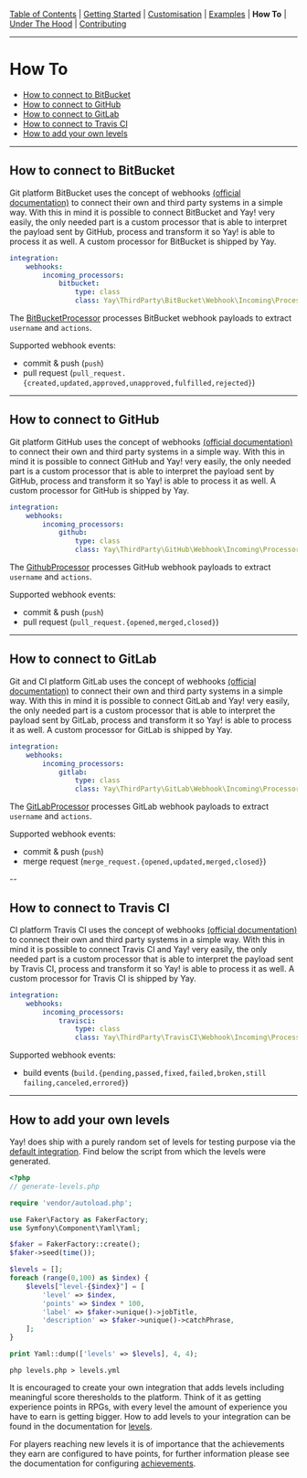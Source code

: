[Table of Contents](README.md) | [Getting Started](getting-started.md) | [Customisation](customisation.md) | [Examples](examples.md) | **How To** | [Under The Hood](under-the-hood.md) | [Contributing](contributing.md)

---

# How To

* [How to connect to BitBucket](how-to.md#how-to-connect-to-bitbucket)
* [How to connect to GitHub](how-to.md#how-to-connect-to-github)
* [How to connect to GitLab](how-to.md#how-to-connect-to-gitlab)
* [How to connect to Travis CI](how-to.md#how-to-connect-to-travis-ci)
* [How to add your own levels](how-to.md#how-to-add-your-own-levels)

---

## How to connect to BitBucket

Git platform BitBucket uses the concept of webhooks [(official documentation)](https://confluence.atlassian.com/bitbucket/manage-webhooks-735643732.html) to connect their own and third party systems in a simple way. With this in mind it is possible to connect BitBucket and Yay! very easily, the only needed part is a custom processor that is able to interpret the payload sent by GitHub, process and transform it so Yay! is able to process it as well.  A custom processor for BitBucket is shipped by Yay.

```yml
integration:
    webhooks:
        incoming_processors:
            bitbucket:
                type: class
                class: Yay\ThirdParty\BitBucket\Webhook\Incoming\Processor\BitBucketProcessor
```

The [BitBucketProcessor](../../src/ThirdParty/BitBucket/Webhook/Incoming/Processor/BitBucketProcessor.php) processes BitBucket webhook payloads to extract `username` and `actions`.

Supported webhook events:
- commit & push (`push`)
- pull request (`pull_request.{created,updated,approved,unapproved,fulfilled,rejected}`)

---

## How to connect to GitHub

Git platform GitHub uses the concept of webhooks [(official documentation)](https://developer.github.com/webhooks/) to connect their own and third party systems in a simple way. With this in mind it is possible to connect GitHub and Yay! very easily, the only needed part is a custom processor that is able to interpret the payload sent by GitHub, process and transform it so Yay! is able to process it as well.  A custom processor for GitHub is shipped by Yay.

```yml
integration:
    webhooks:
        incoming_processors:
            github:
                type: class
                class: Yay\ThirdParty\GitHub\Webhook\Incoming\Processor\GitHubProcessor
```

The [GithubProcessor](../../src/ThirdParty/Github/Webhook/Incoming/Processor/GitHubProcessor.php) processes GitHub webhook payloads to extract `username` and `actions`.

Supported webhook events:
- commit & push (`push`)
- pull request (`pull_request.{opened,merged,closed}`)

---

## How to connect to GitLab

Git and CI platform GitLab uses the concept of webhooks [(official documentation)](https://docs.gitlab.com/ce/user/project/integrations/webhooks.html) to connect their own and third party systems in a simple way. With this in mind it is possible to connect GitLab and Yay! very easily, the only needed part is a custom processor that is able to interpret the payload sent by GitLab, process and transform it so Yay! is able to process it as well. A custom processor for GitLab is shipped by Yay.

```yml
integration:
    webhooks:
        incoming_processors:
            gitlab:
                type: class
                class: Yay\ThirdParty\GitLab\Webhook\Incoming\Processor\GitLabProcessor
```

The [GitLabProcessor](../../src/ThirdParty/GitLab/Webhook/Incoming/Processor/GitLabProcessor.php) processes GitLab webhook payloads to extract `username` and `actions`.

Supported webhook events:
- commit & push (`push`)
- merge request (`merge_request.{opened,updated,merged,closed}`)

--

## How to connect to Travis CI

CI platform Travis CI uses the concept of webhooks [(official documentation)](https://docs.travis-ci.com/user/notifications/#Configuring-webhook-notifications) to connect their own and third party systems in a simple way. With this in mind it is possible to connect Travis CI and Yay! very easily, the only needed part is a custom processor that is able to interpret the payload sent by Travis CI, process and transform it so Yay! is able to process it as well. A custom processor for Travis CI is shipped by Yay.

```yml
integration:
    webhooks:
        incoming_processors:
            travisci:
                type: class
                class: Yay\ThirdParty\TravisCI\Webhook\Incoming\Processor\TravisCIProcessor
```

Supported webhook events:
- build events (`build.{pending,passed,fixed,failed,broken,still failing,canceled,errored}`)

---

## How to add your own levels

Yay! does ship with a purely random set of levels for testing purpose via the [default integration](../integration/default.yml). Find below the script from which the levels were generated.

```php
<?php
// generate-levels.php

require 'vendor/autoload.php';

use Faker\Factory as FakerFactory;
use Symfony\Component\Yaml\Yaml;

$faker = FakerFactory::create();
$faker->seed(time());

$levels = [];
foreach (range(0,100) as $index) {
    $levels["level-{$index}"] = [
        'level' => $index,
        'points' => $index * 100,
        'label' => $faker->unique()->jobTitle,
        'description' => $faker->unique()->catchPhrase,
    ];
}

print Yaml::dump(['levels' => $levels], 4, 4);
```

```console
php levels.php > levels.yml
```

It is encouraged to create your own integration that adds levels including meaningful score theresholds to the platform. Think of it as getting experience points in RPGs, with every level the amount of experience you have to earn is getting bigger. How to add levels to your integration can be found in the documentation for [levels](customization.md#levels).

For players reaching new levels it is of importance that the achievements they earn are configured to have points, for further information please see the documentation for configuring [achievements](customization.md#achievements).